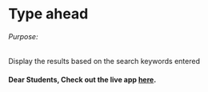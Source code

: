 # Type ahead

###### Purpose:
   Display the results based on the search keywords entered

#### Dear Students, Check out the live app [here](https://kdeepika-brs.github.io/Type-ahead/).
